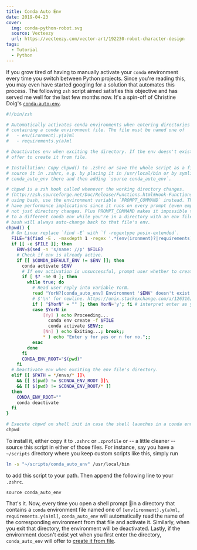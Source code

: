 ```yaml
---
title: Conda Auto Env
date: 2019-04-23
cover:
  img: conda-python-robot.svg
  source: Vecteezy
  url: https://vecteezy.com/vector-art/192230-robot-character-design
tags:
  - Tutorial
  - Python
---
```


If you grow tired of having to manually activate your `conda` environment every time you switch between Python projects. Since you're reading this, you may even have started googling for a solution that automates this process. The following `zsh` script aimed satisfies this objective and has served me well for the last few months now. It's a spin-off of Christine Doig's [`conda-auto-env`](https://github.com/chdoig/conda-auto-env).

```sh:title=conda_auto_env.sh
#!/bin/zsh

# Automatically activates conda environments when entering directories
# containing a conda environment file. The file must be named one of
#   - env(ironment).y(a)ml
#   - requirements.y(a)ml

# Deactivates env when exciting the directory. If the env doesn't exist yet,
# offer to create it from file.

# Installation: Copy chpwd() to .zshrc or save the whole script as a file and
# source it in .zshrc, e.g. by placing it in /usr/local/bin or by symlinking
# conda_auto_env there and then adding `source conda_auto_env`.

# chpwd is a zsh hook called whenever the working directory changes.
# (http://zsh.sourceforge.net/Doc/Release/Functions.html#Hook-Functions). When
# using bash, use the environment variable `PROMPT_COMMAND` instead. This might
# have performance implications since it runs on every prompt (even empty ones),
# not just directory changes. Plus PROMPT_COMMAND makes it impossible to change
# to a different conda env while you're in a directory with an env file since
# bash will always auto-change back to that file's env.
chpwd() {
  # On Linux replace `find -E` with `f -regextype posix-extended`.
  FILE="$(find -E . -maxdepth 1 -regex '.*(env(ironment)?|requirements)\.ya?ml' -print -quit)"
  if [[ -e $FILE ]]; then
    ENV=$(sed -n 's/name: //p' $FILE)
    # Check if env is already active.
    if [[ $CONDA_DEFAULT_ENV != $ENV ]]; then
      conda activate $ENV
      # If env activation is unsuccessful, prompt user whether to create conda env from file.
      if [ $? -ne 0 ]; then
        while true; do
          # Read user reply into variable YorN.
          read "YorN?[conda_auto_env] Environment '$ENV' doesn't exist. Would you like to create it now? (y/n)"$'\n'
          # $'\n' for newline. https://unix.stackexchange.com/a/126316/315020
          if [ "$YorN" = "" ]; then YorN='y'; fi # interpret enter as y
          case $YorN in
              [Yy] ) echo Proceeding...
                conda env create -f $FILE
                conda activate $ENV;;
              [Nn] ) echo Exiting...; break;;
              * ) echo "Enter y for yes or n for no.";;
          esac
        done
      fi
      CONDA_ENV_ROOT="$(pwd)"
    fi
  # Deactivate env when exciting the env file's directory.
  elif [[ $PATH = */envs/* ]]\
    && [[ $(pwd) != $CONDA_ENV_ROOT ]]\
    && [[ $(pwd) != $CONDA_ENV_ROOT/* ]]
  then
    CONDA_ENV_ROOT=""
    conda deactivate
  fi
}

# Execute chpwd on shell init in case the shell launches in a conda env directory.
chpwd
```

To install it, either copy it to `.zshrc` or `.zprofile` or -- a little cleaner -- source this script in either of those files. For instance, say you have a `~/scripts` directory where you keep custom scripts like this, simply run

```sh
ln -s "~/scripts/conda_auto_env" /usr/local/bin
```

to add this script to your path. Then append the following line to your `.zshrc`.

```sh:title=.zshrc
source conda_auto_env
```

That's it. Now, every time you open a shell prompt in a directory that contains a `conda` environment file named one of `[env(ironment).y(a)ml, requirements.y(a)ml]`, `conda_auto_env` will automatically read the name of the corresponding environment from that file and activate it. Similarly, when you exit that directory, the environment will be deactivated. Lastly, if the environment doesn't exist yet when you first enter the directory, `conda_auto_env` will offer to [create it from file](https://docs.conda.io/projects/conda/latest/commands/create.html).

